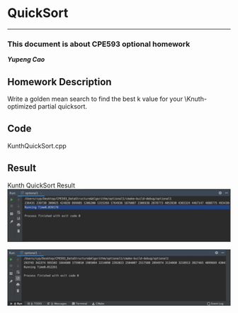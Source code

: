 # QuickSort
***
### This document is about CPE593 optional homework
***Yupeng Cao***

## Homework Description
Write a golden mean search to find the best k value for your \Knuth-optimized partial quicksort.

## Code
KunthQuickSort.cpp

## Result
Kunth QuickSort Result
![Result_1](result_1.png)

![Result_2](result_2.png)


  
